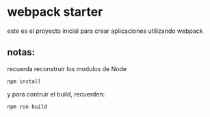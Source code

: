 # webpack starter
este es el proyecto inicial para crear aplicaciones utilizando webpack

## notas:
recuerda reconstruir los modulos de Node
```
npm install
```
y para contruir el build, recuerden:
```
npm run build
```